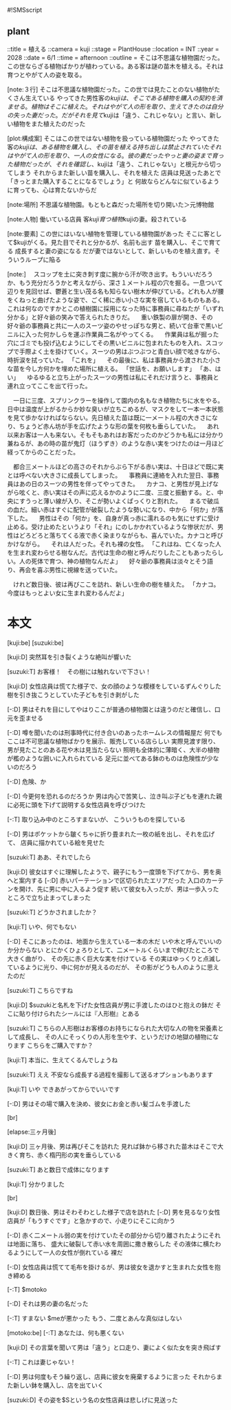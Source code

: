 #!SMSscript

## plant

::title = 植える
::camera = kuji
::stage = PlantHouse
::location = INT
::year = 2028
::date = 6/1
::time = afternoon
::outline = そこは不思議な植物園だった。この世ならざる植物ばかりが植わっている。ある客は謎の苗木を植える。それは育つとやがて人の姿を取る。

[note:３行]
そこは不思議な植物園だった。この世では見たことのない植物がたくさん生えている
やってきた男性客の$kujiは、そこである植物を購入の契約を済ませる。植物はそこに植えた。
それはやがて人の形を取り、生えてきたのは自分の失った妻だった。だがそれを見て$kujiは「違う、これじゃない」と言い、新しい植物をまた植えたのだった

[plot:構成案]
そこはこの世ではない植物を扱っている植物園だった
やってきた客の$kujiは、ある植物を購入し、その苗を植える
持ち出しは禁止されていた
それはやがて人の形を取り、一人の女性になる。彼の妻だった
やっと妻の姿まで育った植物だったが、それを確認し、$kujiは「違う、これじゃない」と根元から切ってしまう
それからまた新しい苗を購入し、それを植えた
店員は見送ったあとで「きっとまた購入することになるでしょう」と
何故ならどんなに似ているように育っても、心は育たないからだ

[note:場所]
不思議な植物園。もともと森だった場所を切り開いた＞元博物館

[note:人物]
働いている店員
客$kuji
育つ植物$kujiの妻。殺されている

[note:要素]
この世にはいない植物を管理している植物園があった
そこに客として$kujiがくる。見た目でそれと分かるが、名前も出す
苗を購入し、そこで育てる
成長すると妻の姿になる
だが妻ではないとして、新しいものを植え直す。そういうループに陥る

[note:]
　スコップを土に突き刺す度に腕から汗が吹き出す。もういいだろうか、もう充分だろうかと考えながら、深さ１メートル程の穴を掘る。一息ついて辺りを見回せば、鬱蒼と生い茂る名も知らない樹木が伸びている。どれも人が腰をくねっと曲げたような姿で、ごく稀に赤い小さな実を宿しているものもある。これは何なのですかとこの植樹園に採用になった時に事務員に尋ねたが「いずれ分かる」と好々爺の笑みで答えられたきりだ。
　重い鉄製の扉が開き、その好々爺の事務員と共に一人のスーツ姿のやせっぽちな男と、続いて台車で黒いビニルに入った何かしらを運ぶ作業員二名がやってくる。
　作業員は私が掘った穴にゴミでも投げ込むようにしてその黒いビニルに包まれたものを入れ、スコップで手際よく土を掛けていく。スーツの男はぶつぶつと青白い顔で呟きながら、時折涙を拭っていた。
「これを」
　その最後に、私は事務員から渡された小さな苗を今し方何かを埋めた場所に植える。
「世話を、お願いします」
「あ、はい」
　ゆるゆると立ち上がったスーツの男性は私にそれだけ言うと、事務員と連れ立ってここを出て行った。

　一日に三度、スプリンクラーを操作して園内の名もなき植物たちに水をやる。日中は温度が上がるからか妙な臭いが立ちこめるが、マスクをして一本一本状態を見て歩かなければならない。先日植えた苗は既に一メートル程の大きさになり、ちょうど赤ん坊が手を広げたような形の葉を何枚も垂らしていた。
　あれ以来お客は一人も来ない。そもそもあれはお客だったのかどうかも私には分かり兼ねるが、あの時の苗が鬼灯（ほうずき）のような赤い実をつけたのは一月ほど経ってからのことだった。

　都合三メートルほどの高さのそれからぶら下がる赤い実は、十日ほどで既に実とは呼べない大きさに成長してしまった。
　事務員に連絡を入れた翌日、事務員はあの日のスーツの男性を伴ってやってきた。
　カナコ、と男性が見上げながら呟くと、赤い実はその声に応えるかのように二度、三度と振動する。と、中央にすうっと薄い線が入り、そこが勢いよくぱっくりと割れた。
　まるで破瓜の血だ。細い赤はすぐに配管が破裂したような勢いになり、中から「何か」が落下した。
　男性はその「何か」を、自身が真っ赤に濡れるのも気にせずに受け止める。受け止めたというより「それ」にのしかかれているような惨状だが、男性はどろどろと落ちてくる液で赤く染まりながらも、喜んでいた。カナコと呼びかけながら。
　それは人だった。それも裸の女性。
「これはね、亡くなった人を生まれ変わらせる樹なんだ。古代は生命の樹と呼んだりしたこともあったらしい。人の死体で育つ、神の植物なんだよ」
　好々爺の事務員は淡々とそう語り、再会を喜ぶ男性に視線を送っていた。

　けれど数日後、彼は再びここを訪れ、新しい生命の樹を植えた。
「カナコ。今度はもっとよい女に生まれ変わるんだよ」


# 本文

[kuji:be]
[suzuki:be]

[kuji:D]
突然耳を引き裂くような絶叫が響いた

[suzuki:T]
お客様！　その樹には触れないで下さい！

[kuji:D]
女性店員は慌てた様子で、女の顔のような模様をしているずんぐりした樹を引き抜こうとしていた子どもを引き剥がした

[-:D]
男はそれを目にしてやはりここが普通の植物園とは違うのだと確信し、口元を歪ませる

[-:D]
噂を聞いたのは刑事時代に付き合いのあったホームレスの情報屋だ
何でもここは不可思議な植物ばかりを展示、販売している店らしい
実際見渡す限り、男が見たことのある花や木は見当たらない
照明も全体的に薄暗く、大半の植物が檻のような囲いに入れられている
足元に並べてある鉢のものは危険性が少ないのだろう

[-:D]
危険、か

[-:D]
今更何を恐れるのだろうか
男は内心で苦笑し、泣き叫ぶ子どもを連れた親に必死に頭を下げて説明する女性店員を呼びつけた

[-:T]
取り込み中のところすまないが、
こういうものを探している

[-:D]
男はポケットから皺くちゃに折り畳まれた一枚の紙を出し、それを広げて、
店員に描かれている絵を見せた

[suzuki:T]
ああ、それでしたら

[kuji:D]
彼女はすぐに理解したようで、親子にもう一度頭を下げてから、男を奥へと案内する
[-:D]
赤いパーテーションで区切られたエリアだった
入口のカーテンを開け、先に男に中に入るよう促す
続いて彼女も入ったが、男は一歩入ったところで立ち止まってしまった

[suzuki:T]
どうかされましたか？

[kuji:T]
いや、何でもない

[-:D]
そこにあったのは、地面から生えている一本の木だ
いや木と呼んでいいのか分からない
とにかくひょろりとして、二メートルくらいまで伸びたところで大きく曲がり、
その先に赤く巨大な実を付けている
その実はゆっくりと点滅しているように光り、中に何かが見えるのだが、
その影がどうも人のように思えたのだ

[suzuki:T]
こちらですね

[kuji:D]
$suzukiと名札を下げた女性店員が男に手渡したのはひと抱えの鉢だ
そこに貼り付けられたシールには『人形樹』とある

[suzuki:T]
こちらの人形樹はお客様のお持ちになられた大切な人の物を栄養素として成長し、
その人にそっくりの人形を生やす、というだけの地獄の植物になります
こちらをご購入ですか？

[kuji:T]
本当に、生えてくるんでしょうね

[suzuki:T]
ええ
不安なら成長する過程を撮影して送るオプションもあります

[kuji:T]
いや
できあがってからでいいです

[-:D]
男はその場で購入を決め、彼女にお金と赤い髪ゴムを手渡した

[br]

[elapse:三ヶ月後]

[kuji:D]
三ヶ月後、男は再びそこを訪れた
見れば鉢から移された苗木はそこで大きく育ち、赤く楕円形の実を垂らしている

[suzuki:T]
あと数日で成体になります

[kuji:T]
分かりました

[br]

[kuji:D]
数日後、男はそわそわとした様子で店を訪れた
[-:D]
男を見るなり女性店員が「もうすぐです」と急かすので、小走りにそこに向かう

[-:D]
赤く二メートル弱の実を付けていたその部分から切り離されたようにそれは地面に落ち、
盛大に破裂して赤い水を周囲に撒き散らした
その液体に横たわるようにして一人の女性が倒れている
裸だ

[-:D]
女性店員は慌てて毛布を掛けるが、男は彼女を退かすと生まれた女性を抱き締める

[-:T]
$motoko

[-:D]
それは男の妻の名だった

[-:T]
すまない
$meが悪かった
もう、二度とあんな真似はしない

[motoko:be]
[-:T]
あなたは、何も悪くない

[kuji:D]
その言葉を聞いて男は「違う」と口走り、妻によく似た女を突き飛ばす

[-:T]
これは妻じゃない！

[-:D]
男は何度もそう繰り返し、店員に彼女を廃棄するように言った
それからまた新しい鉢を購入し、店を出ていく

[suzuki:D]
その姿を$Sという名の女性店員は悲しげに見送った

